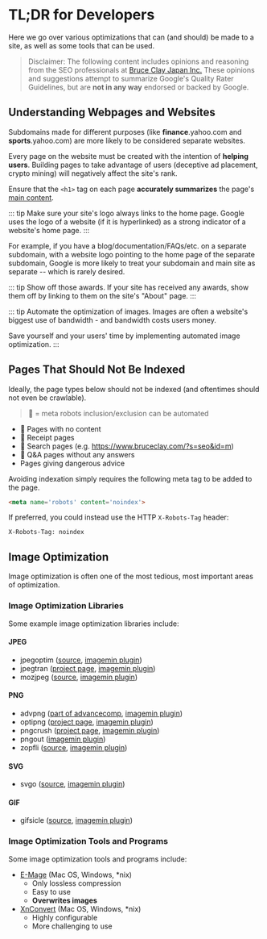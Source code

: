 # TL;DR for Developers

Here we go over various optimizations that can (and should) be made to a site, as well as some tools that can be used.

> Disclaimer: The following content includes opinions and reasoning from the SEO professionals at [Bruce Clay Japan Inc.](https://bruceclay.jpn.com) These opinions and suggestions attempt to summarize Google's Quality Rater Guidelines, but are **not in any way** endorsed or backed by Google.

## Understanding Webpages and Websites

Subdomains made for different purposes (like **finance**.yahoo.com and **sports**.yahoo.com) are more likely to be considered separate websites.

Every page on the website must be created with the intention of **helping users**. Building pages to take advantage of users (deceptive ad placement, crypto mining) will negatively affect the site's rank.

Ensure that the `<h1>` tag on each page **accurately summarizes** the page's [main content](/qrg/page-quality-rating-guideline/2-understanding-webpages-and-websites.html#identifying-the-main-content-mc).

::: tip Make sure your site's logo always links to the home page.
Google uses the logo of a website (if it is hyperlinked) as a strong indicator of a website's home page.
:::

For example, if you have a blog/documentation/FAQs/etc. on a separate subdomain, with a website logo pointing to the home page of the separate subdomain, Google is more likely to treat your subdomain and main site as separate -- which is rarely desired.

::: tip Show off those awards.
If your site has received any awards, show them off by linking to them on the site's "About" page.
:::

::: tip Automate the optimization of images.
Images are often a website's biggest use of bandwidth - and bandwidth costs users money.

Save yourself and your users' time by implementing automated image optimization.
:::

## Pages That Should Not Be Indexed

Ideally, the page types below should not be indexed (and oftentimes should not even be crawlable).

> 🤖 = meta robots inclusion/exclusion can be automated

- 🤖 Pages with no content
- 🤖 Receipt pages
- 🤖 Search pages (e.g. https://www.bruceclay.com/?s=seo&id=m)
- 🤖 Q&A pages without any answers
- Pages giving dangerous advice

Avoiding indexation simply requires the following meta tag to be added to the page.

``` html
<meta name='robots' content='noindex'>
```

If preferred, you could instead use the HTTP `X-Robots-Tag` header:

``` http
X-Robots-Tag: noindex
```

## Image Optimization

Image optimization is often one of the most tedious, most important areas of optimization.

### Image Optimization Libraries

Some example image optimization libraries include:

#### JPEG

- jpegoptim ([source](https://github.com/tjko/jpegoptim), [imagemin plugin](https://github.com/imagemin/imagemin-jpegoptim))
- jpegtran ([project page](https://jpegclub.org/reference/reference-sources/), [imagemin plugin](https://github.com/imagemin/imagemin-jpegtran))
- mozjpeg ([source](https://github.com/mozilla/mozjpeg), [imagemin plugin](https://github.com/imagemin/imagemin-mozjpeg))

#### PNG

- advpng ([part of advancecomp](https://github.com/amadvance/advancecomp), [imagemin plugin](https://github.com/imagemin/imagemin-advpng))
- optipng ([project page](http://optipng.sourceforge.net/), [imagemin plugin](https://github.com/imagemin/imagemin-optipng))
- pngcrush ([project page](https://pmt.sourceforge.io/pngcrush/), [imagemin plugin](https://github.com/imagemin/imagemin-pngcrush))
- pngout ([imagemin plugin](https://github.com/imagemin/imagemin-pngout))
- zopfli ([source](https://github.com/google/zopfli), [imagemin plugin](https://github.com/imagemin/imagemin-zopfli))

#### SVG

- svgo ([source](https://github.com/svg/svgo), [imagemin plugin](https://github.com/imagemin/imagemin-svgo))

#### GIF

- gifsicle ([source](https://github.com/kohler/gifsicle), [imagemin plugin](https://github.com/imagemin/imagemin-gifsicle))

### Image Optimization Tools and Programs

Some image optimization tools and programs include:

- [E-Mage](https://emage.js.org/) (Mac OS, Windows, *nix)
  - Only lossless compression
  - Easy to use
  - **Overwrites images**
- [XnConvert](https://www.xnview.com/en/xnconvert/) (Mac OS, Windows, *nix)
  - Highly configurable
  - More challenging to use
